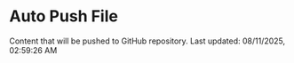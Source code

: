 # Auto Push File

Content that will be pushed to GitHub repository.
Last updated: 08/11/2025, 02:59:26 AM
